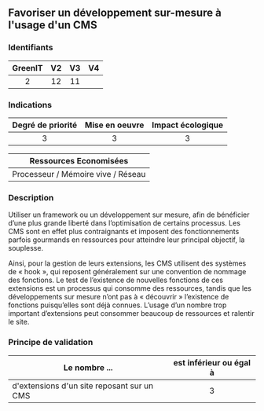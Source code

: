 ## Favoriser un développement sur-mesure à l'usage d'un CMS

### Identifiants

| GreenIT |  V2  |  V3  |  V4  |
|:-------:|:----:|:----:|:----:|
|   2   | 12  | 11  |      |

### Indications

| Degré de priorité |      Mise en oeuvre       |  Impact écologique    |
|:-------------------:|:-------------------------:|:---------------------:|
| 3 | 3 | 3 |

|Ressources Economisées                                      |
|:----------------------------------------------------------:|
|  Processeur / Mémoire vive / Réseau  |

### Description

Utiliser un framework ou un développement sur mesure, afin de bénéficier d’une plus grande liberté dans l’optimisation de certains processus.
Les CMS sont en effet plus contraignants et imposent des fonctionnements parfois gourmands en ressources pour atteindre leur principal objectif, la souplesse.

Ainsi, pour la gestion de leurs extensions, les CMS utilisent des systèmes de « hook », qui reposent généralement sur une convention de nommage des fonctions.
Le test de l’existence de nouvelles fonctions de ces extensions est un processus qui consomme des ressources, tandis que les développements sur mesure n’ont pas à « découvrir » l’existence de fonctions puisqu’elles sont déjà connues. L’usage d’un nombre trop important d’extensions peut consommer beaucoup de ressources et ralentir le site.

### Principe de validation

| Le nombre ...     | est inférieur ou égal à   |  
|-------------------|:-------------------------:|
| d'extensions d'un site reposant sur un CMS  | 3  |
